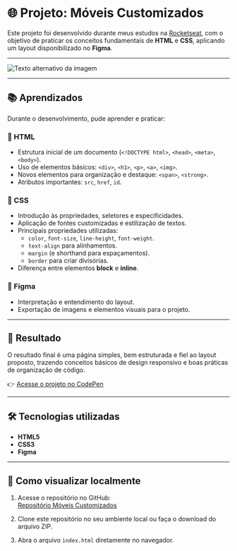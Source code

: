 # 🌐 Projeto: Móveis Customizados  

Este projeto foi desenvolvido durante meus estudos na [Rocketseat](https://app.rocketseat.com.br), com o objetivo de praticar os conceitos fundamentais de **HTML** e **CSS**, aplicando um layout disponibilizado no **Figma**.  

---

![Texto alternativo da imagem](https://i.imgur.com/Tzu4WzK.png)

---

## 📚 Aprendizados  

Durante o desenvolvimento, pude aprender e praticar:  

### 🔹 HTML
- Estrutura inicial de um documento (`<!DOCTYPE html>`, `<head>`, `<meta>`, `<body>`).  
- Uso de elementos básicos: `<div>`, `<h1>`, `<p>`, `<a>`, `<img>`.  
- Novos elementos para organização e destaque: `<span>`, `<strong>`.  
- Atributos importantes: `src`, `href`, `id`.  

### 🔹 CSS
- Introdução às propriedades, seletores e especificidades.  
- Aplicação de fontes customizadas e estilização de textos.  
- Principais propriedades utilizadas:  
  - `color`, `font-size`, `line-height`, `font-weight`.  
  - `text-align` para alinhamentos.  
  - `margin` (e shorthand para espaçamentos).  
  - `border` para criar divisórias.  
- Diferença entre elementos **block** e **inline**.  

### 🔹 Figma
- Interpretação e entendimento do layout.  
- Exportação de imagens e elementos visuais para o projeto.  

---

## 🚀 Resultado  

O resultado final é uma página simples, bem estruturada e fiel ao layout proposto, trazendo conceitos básicos de design responsivo e boas práticas de organização de código.  

👉 [Acesse o projeto no CodePen](https://codepen.io/Charbel-Daher-the-vuer/pen/jEbeRNv)

---

## 🛠️ Tecnologias utilizadas  
- **HTML5**  
- **CSS3**  
- **Figma**  

---

## 📌 Como visualizar localmente  

1. Acesse o repositório no GitHub:  
   [Repositório Móveis Customizados](https://github.com/charbeldecastro/moveis-customizados)

2. Clone este repositório no seu ambiente local ou faça o download do arquivo ZIP.  

3. Abra o arquivo `index.html` diretamente no navegador. 
